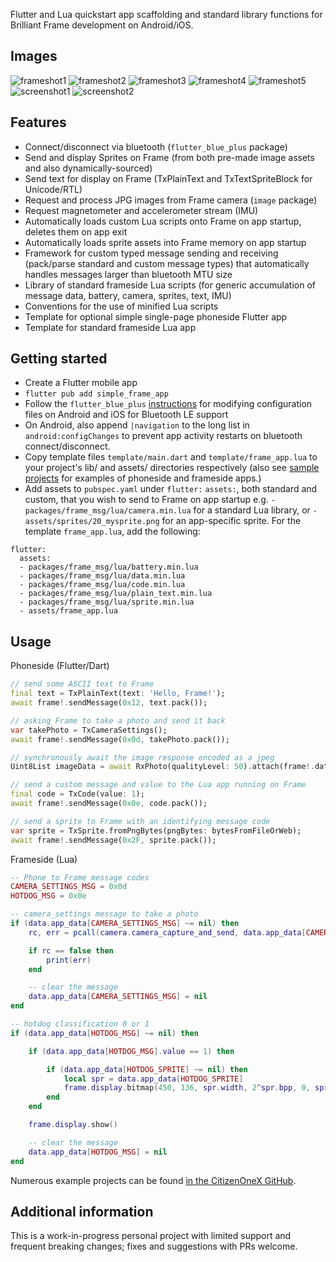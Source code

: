 Flutter and Lua quickstart app scaffolding and standard library functions for Brilliant Frame development on Android/iOS.

## Images
![frameshot1](https://github.com/CitizenOneX/simple_frame_app/raw/main/doc/frameshot1.png)
![frameshot2](https://github.com/CitizenOneX/simple_frame_app/raw/main/doc/frameshot2.png)
![frameshot3](https://github.com/CitizenOneX/simple_frame_app/raw/main/doc/frameshot3.jpg)
![frameshot4](https://github.com/CitizenOneX/simple_frame_app/raw/main/doc/frameshot4.jpg)
![frameshot5](https://github.com/CitizenOneX/simple_frame_app/raw/main/doc/frameshot5.jpg)
![screenshot1](https://github.com/CitizenOneX/simple_frame_app/raw/main/doc/screenshot1.png)
![screenshot2](https://github.com/CitizenOneX/simple_frame_app/raw/main/doc/screenshot2.png)

## Features

* Connect/disconnect via bluetooth (`flutter_blue_plus` package)
* Send and display Sprites on Frame (from both pre-made image assets and also dynamically-sourced)
* Send text for display on Frame (TxPlainText and TxTextSpriteBlock for Unicode/RTL)
* Request and process JPG images from Frame camera (`image` package)
* Request magnetometer and accelerometer stream (IMU)
* Automatically loads custom Lua scripts onto Frame on app startup, deletes them on app exit
* Automatically loads sprite assets into Frame memory on app startup
* Framework for custom typed message sending and receiving (pack/parse standard and custom message types) that automatically handles messages larger than bluetooth MTU size
* Library of standard frameside Lua scripts (for generic accumulation of message data, battery, camera, sprites, text, IMU)
* Conventions for the use of minified Lua scripts
* Template for optional simple single-page phoneside Flutter app
* Template for standard frameside Lua app

## Getting started

* Create a Flutter mobile app
* `flutter pub add simple_frame_app`
* Follow the `flutter_blue_plus` [instructions](https://pub.dev/packages/flutter_blue_plus#getting-started) for modifying configuration files on Android and iOS for Bluetooth LE support
* On Android, also append `|navigation` to the long list in `android:configChanges` to prevent app activity restarts on bluetooth connect/disconnect.
* Copy template files `template/main.dart` and `template/frame_app.lua` to your project's lib/ and assets/ directories respectively (also see [sample projects](https://github.com/CitizenOneX?tab=repositories) for examples of phoneside and frameside apps.)
* Add assets to `pubspec.yaml` under `flutter:` `assets:`, both standard and custom, that you wish to send to Frame on app startup e.g. `- packages/frame_msg/lua/camera.min.lua` for a standard Lua library, or `- assets/sprites/20_mysprite.png` for an app-specific sprite. For the template `frame_app.lua`, add the following:
```
flutter:
  assets:
  - packages/frame_msg/lua/battery.min.lua
  - packages/frame_msg/lua/data.min.lua
  - packages/frame_msg/lua/code.min.lua
  - packages/frame_msg/lua/plain_text.min.lua
  - packages/frame_msg/lua/sprite.min.lua
  - assets/frame_app.lua
```

## Usage

Phoneside (Flutter/Dart)

```dart
// send some ASCII text to Frame
final text = TxPlainText(text: 'Hello, Frame!');
await frame!.sendMessage(0x12, text.pack());

// asking Frame to take a photo and send it back
var takePhoto = TxCameraSettings();
await frame!.sendMessage(0x0d, takePhoto.pack());

// synchronously await the image response encoded as a jpeg
Uint8List imageData = await RxPhoto(qualityLevel: 50).attach(frame!.dataResponse).first;

// send a custom message and value to the Lua app running on Frame
final code = TxCode(value: 1);
await frame!.sendMessage(0x0e, code.pack());

// send a sprite to Frame with an identifying message code
var sprite = TxSprite.fromPngBytes(pngBytes: bytesFromFileOrWeb);
await frame!.sendMessage(0x2F, sprite.pack());
```

Frameside (Lua)
```lua
-- Phone to Frame message codes
CAMERA_SETTINGS_MSG = 0x0d
HOTDOG_MSG = 0x0e

-- camera_settings message to take a photo
if (data.app_data[CAMERA_SETTINGS_MSG] ~= nil) then
    rc, err = pcall(camera.camera_capture_and_send, data.app_data[CAMERA_SETTINGS_MSG])

    if rc == false then
        print(err)
    end

    -- clear the message
    data.app_data[CAMERA_SETTINGS_MSG] = nil
end

-- hotdog classification 0 or 1
if (data.app_data[HOTDOG_MSG] ~= nil) then

    if (data.app_data[HOTDOG_MSG].value == 1) then

        if (data.app_data[HOTDOG_SPRITE] ~= nil) then
            local spr = data.app_data[HOTDOG_SPRITE]
            frame.display.bitmap(450, 136, spr.width, 2^spr.bpp, 0, spr.pixel_data)
        end
    end

    frame.display.show()

    -- clear the message
    data.app_data[HOTDOG_MSG] = nil
end
```

Numerous example projects can be found [in the CitizenOneX GitHub](https://github.com/CitizenOneX?tab=repositories).

## Additional information

This is a work-in-progress personal project with limited support and frequent breaking changes; fixes and suggestions with PRs welcome.

